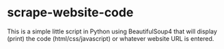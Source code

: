 # scrape-website-code
This is a simple little script in Python using BeautifulSoup4 that will display (print) the code (html/css/javascript) or whatever website URL is entered.
